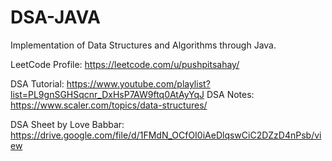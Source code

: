 # DSA-JAVA
Implementation of Data Structures and Algorithms through Java.

LeetCode Profile: https://leetcode.com/u/pushpitsahay/

DSA Tutorial: https://www.youtube.com/playlist?list=PL9gnSGHSqcnr_DxHsP7AW9ftq0AtAyYqJ 
DSA Notes: https://www.scaler.com/topics/data-structures/

DSA Sheet by Love Babbar: https://drive.google.com/file/d/1FMdN_OCfOI0iAeDlqswCiC2DZzD4nPsb/view

